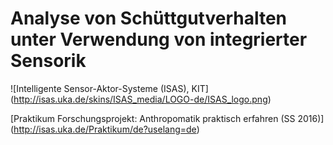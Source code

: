 # Analyse von Schüttgutverhalten unter Verwendung von integrierter Sensorik
![Intelligente Sensor-Aktor-Systeme (ISAS), KIT] (http://isas.uka.de/skins/ISAS_media/LOGO-de/ISAS_logo.png)

[Praktikum Forschungsprojekt: Anthropomatik praktisch erfahren (SS 2016)] (http://isas.uka.de/Praktikum/de?uselang=de)

